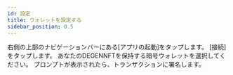 ```yaml
---
id: 設定
title: ウォレットを設定する
sidebar_position: 0.5
---
```


右側の上部のナビゲーションバーにある[アプリの起動]をタップします。 [接続]をタップします。 あなたのDEGENNFTを保持する暗号ウォレットを選択してください。 プロンプトが表示されたら、トランザクションに署名します。 
